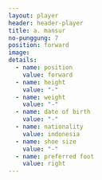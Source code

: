 ```yaml
---
layout: player
header: header-player
title: a. mansur
no-punggung: 7
position: forward
image: 
details:
  - name: position
    value: forward
  - name: height
    value: "-"
  - name: weight
    value: "-"
  - name: date of birth
    value: "-"
  - name: nationality
    value: indonesia
  - name: shoe size
    value: "-"
  - name: preferred foot
    value: right
---
```

